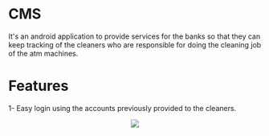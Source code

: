 # CMS
It's an android application to provide services for the banks so that they can keep tracking of the cleaners who are responsible for doing the cleaning job of the atm machines.

# Features
1- Easy login using the accounts previously provided to the cleaners.
<p align="center">
  <img src="https://user-images.githubusercontent.com/24354705/61996478-fbf07900-b094-11e9-97e8-492bfdbd38cb.png">
</p>
